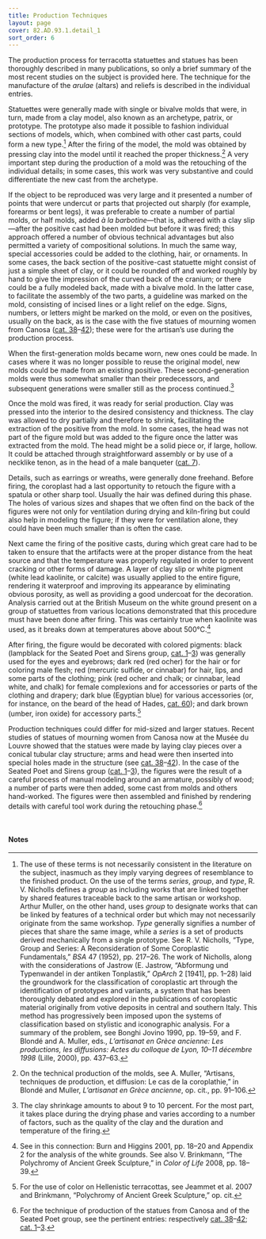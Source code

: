 ```yaml
---
title: Production Techniques
layout: page
cover: 82.AD.93.1.detail_1
sort_order: 6
---
```


The production process for terracotta statuettes and statues has been
thoroughly described in many publications, so only a brief summary of
the most recent studies on the subject is provided here. The technique
for the manufacture of the *arulae* (altars) and reliefs is described in
the individual entries.

Statuettes were generally made with single or bivalve molds that were,
in turn, made from a clay model, also known as an archetype, patrix, or
prototype. The prototype also made it possible to fashion individual
sections of models, which, when combined with other cast parts, could
form a new type.[^1] After the firing of the model, the mold was
obtained by pressing clay into the model until it reached the proper
thickness.[^2] A very important step during the production of a mold was
the retouching of the individual details; in some cases, this work was
very substantive and could differentiate the new cast from the
archetype.

If the object to be reproduced was very large and it presented a number
of points that were undercut or parts that projected out sharply (for
example, forearms or bent legs), it was preferable to create a number of
partial molds, or half molds, added *à la barbotine*—that is, adhered
with a clay slip—after the positive cast had been molded but before it
was fired; this approach offered a number of obvious technical
advantages but also permitted a variety of compositional solutions. In
much the same way, special accessories could be added to the clothing,
hair, or ornaments. In some cases, the back section of the positive-cast
statuette might consist of just a simple sheet of clay, or it could be
rounded off and worked roughly by hand to give the impression of the
curved back of the cranium; or there could be a fully modeled back, made
with a bivalve mold. In the latter case, to facilitate the assembly of
the two parts, a guideline was marked on the mold, consisting of incised
lines or a light relief on the edge. Signs, numbers, or letters might be
marked on the mold, or even on the positives, usually on the back, as is
the case with the five statues of mourning women from Canosa
([cat. 38](../catalogue/38)–[42](../catalogue/42)); these were for the artisan’s
use during the production process.

When the first-generation molds became worn, new ones could be made. In
cases where it was no longer possible to reuse the original model, new
molds could be made from an existing positive. These second-generation
molds were thus somewhat smaller than their predecessors, and subsequent
generations were smaller still as the process continued.[^3]

Once the mold was fired, it was ready for serial production. Clay was
pressed into the interior to the desired consistency and thickness. The
clay was allowed to dry partially and therefore to shrink, facilitating
the extraction of the positive from the mold. In some cases, the head
was not part of the figure mold but was added to the figure once the
latter was extracted from the mold. The head might be a solid piece or,
if large, hollow. It could be attached through straightforward assembly
or by use of a necklike tenon, as in the head of a male banqueter
([cat. 7](../catalogue/7)).

Details, such as earrings or wreaths, were generally done freehand.
Before firing, the coroplast had a last opportunity to retouch the
figure with a spatula or other sharp tool. Usually the hair was defined
during this phase. The holes of various sizes and shapes that we often
find on the back of the figures were not only for ventilation during
drying and kiln-firing but could also help in modeling the figure; if
they were for ventilation alone, they could have been much smaller than
is often the case.

Next came the firing of the positive casts, during which great care had
to be taken to ensure that the artifacts were at the proper distance
from the heat source and that the temperature was properly regulated in
order to prevent cracking or other forms of damage. A layer of clay slip
or white pigment (white lead kaolinite, or calcite) was usually applied
to the entire figure, rendering it waterproof and improving its
appearance by eliminating obvious porosity, as well as providing a good
undercoat for the decoration. Analysis carried out at the British Museum
on the white ground present on a group of statuettes from various
locations demonstrated that this procedure must have been done after
firing. This was certainly true when kaolinite was used, as it breaks
down at temperatures above about 500°C.[^4]

After firing, the figure would be decorated with colored pigments: black
(lampblack for the Seated Poet and Sirens group,
[cat. 1](../catalogue/1)–[3](../catalogue/3)) was generally
used for the eyes and eyebrows; dark red (red ocher) for the hair or for
coloring male flesh; red (mercuric sulfide, or cinnabar) for hair, lips,
and some parts of the clothing; pink (red ocher and chalk; or cinnabar,
lead white, and chalk) for female complexions and for accessories or
parts of the clothing and drapery; dark blue (Egyptian blue) for various
accessories (or, for instance, on the beard of the head of Hades,
[cat. 60](../catalogue/60)); and dark brown (umber, iron oxide) for
accessory parts.[^5]

Production techniques could differ for mid-sized and larger statues.
Recent studies of statues of mourning women from Canosa now at the Musée
du Louvre showed that the statues were made by laying clay pieces over a
conical tubular clay structure; arms and head were then inserted into
special holes made in the structure (see [cat. 38](../catalogue/38)–[42](../catalogue/42)).
In the case of the Seated Poet and Sirens group ([cat. 1](../catalogue/1)–[3](../catalogue/3)),
the figures were the result of
a careful process of manual modeling around an armature, possibly of
wood; a number of parts were then added, some cast from molds and others
hand-worked. The figures were then assembled and finished by rendering
details with careful tool work during the retouching phase.[^6]

<br />

#### Notes

[^1]: The use of these terms is not necessarily consistent in the
    literature on the subject, inasmuch as they imply varying degrees of
    resemblance to the finished product. On the use of the terms
    *series*, *group*, and *type*, R. V. Nicholls defines a *group* as
    including works that are linked together by shared features
    traceable back to the same artisan or workshop. Arthur Muller, on
    the other hand, uses *group* to designate works that can be linked
    by features of a technical order but which may not necessarily
    originate from the same workshop. *Type* generally signifies a
    number of pieces that share the same image, while a *series* is a
    set of products derived mechanically from a single prototype. See R.
    V. Nicholls, “Type, Group and Series: A Reconsideration of Some
    Coroplastic Fundamentals,” *BSA* 47 (1952), pp. 217–26. The work of
    Nicholls, along with the considerations of Jastrow (E. Jastrow,
    “Abformung und Typenwandel in der antiken Tonplastik,” *OpArch* 2
    \[1941\], pp. 1–28) laid the groundwork for the classification of
    coroplastic art through the identification of prototypes and
    variants, a system that has been thoroughly debated and explored in
    the publications of coroplastic material originally from votive
    deposits in central and southern Italy. This method has
    progressively been imposed upon the systems of classification based
    on stylistic and iconographic analysis. For a summary of the
    problem, see <span class="smcaps">Bonghi
    Jovino 1990</span>, pp. 19–59, and F. Blondé and A. Muller, eds.,
    *L’artisanat en Grèce ancienne: Les productions, les diffusions:
    Actes du colloque de Lyon, 10–11 décembre 1998* (Lille, 2000), pp.
    437–63.

[^2]: On the technical production of the molds, see A. Muller,
    “Artisans, techniques de production, et diffusion: Le cas de la
    coroplathie,” in Blondé and Muller, *L’artisanat en Grèce ancienne*,
    op. cit., pp. 91–106.

[^3]: The clay shrinkage amounts to about 9 to 10 percent. For the most
    part, it takes place during the drying phase and varies according to
    a number of factors, such as the quality of the clay and the
    duration and temperature of the firing.

[^4]: See in this connection: <span
    class="smcaps">Burn and Higgins 2001</span>, pp.
    18–20 and Appendix 2 for the analysis of the white grounds. See also
    V. Brinkmann, “The Polychromy of Ancient Greek Sculpture,” in *<span
    class="smcaps">Color of Life* 2008</span>, pp.
    18–39.

[^5]: For the use of color on Hellenistic terracottas, see <span
    class="smcaps">Jeammet et al.</span> 2007 and
    Brinkmann, “Polychromy of Ancient Greek Sculpture,” op. cit.

[^6]: For the technique of production of the statues from Canosa and of
    the Seated Poet group, see the pertinent entries: respectively
    [cat. 38](../catalogue/38)–[42](../catalogue/42);
    [cat. 1](../catalogue/1)–[3](../catalogue/3).

